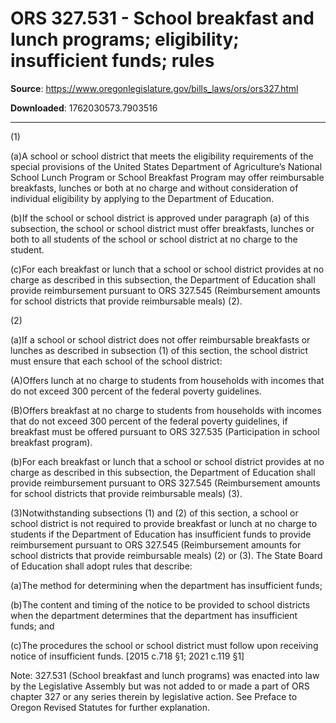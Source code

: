 # ORS 327.531 - School breakfast and lunch programs; eligibility; insufficient funds; rules

**Source**: https://www.oregonlegislature.gov/bills_laws/ors/ors327.html

**Downloaded**: 1762030573.7903516

---

(1)

(a)A school or school district that meets the eligibility requirements of the special provisions of the United States Department of Agriculture’s National School Lunch Program or School Breakfast Program may offer reimbursable breakfasts, lunches or both at no charge and without consideration of individual eligibility by applying to the Department of Education.

(b)If the school or school district is approved under paragraph (a) of this subsection, the school or school district must offer breakfasts, lunches or both to all students of the school or school district at no charge to the student.

(c)For each breakfast or lunch that a school or school district provides at no charge as described in this subsection, the Department of Education shall provide reimbursement pursuant to ORS 327.545 (Reimbursement amounts for school districts that provide reimbursable meals) (2).

(2)

(a)If a school or school district does not offer reimbursable breakfasts or lunches as described in subsection (1) of this section, the school district must ensure that each school of the school district:

(A)Offers lunch at no charge to students from households with incomes that do not exceed 300 percent of the federal poverty guidelines.

(B)Offers breakfast at no charge to students from households with incomes that do not exceed 300 percent of the federal poverty guidelines, if breakfast must be offered pursuant to ORS 327.535 (Participation in school breakfast program).

(b)For each breakfast or lunch that a school or school district provides at no charge as described in this subsection, the Department of Education shall provide reimbursement pursuant to ORS 327.545 (Reimbursement amounts for school districts that provide reimbursable meals) (3).

(3)Notwithstanding subsections (1) and (2) of this section, a school or school district is not required to provide breakfast or lunch at no charge to students if the Department of Education has insufficient funds to provide reimbursement pursuant to ORS 327.545 (Reimbursement amounts for school districts that provide reimbursable meals) (2) or (3). The State Board of Education shall adopt rules that describe:

(a)The method for determining when the department has insufficient funds;

(b)The content and timing of the notice to be provided to school districts when the department determines that the department has insufficient funds; and

(c)The procedures the school or school district must follow upon receiving notice of insufficient funds. [2015 c.718 §1; 2021 c.119 §1]

Note: 327.531 (School breakfast and lunch programs) was enacted into law by the Legislative Assembly but was not added to or made a part of ORS chapter 327 or any series therein by legislative action. See Preface to Oregon Revised Statutes for further explanation.